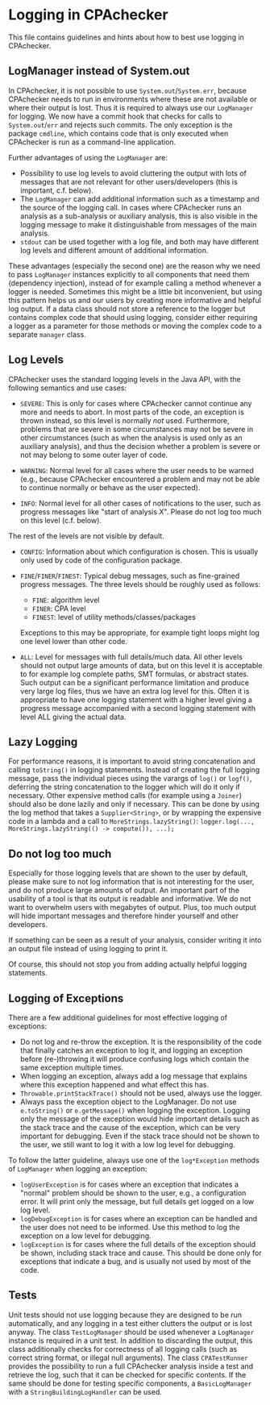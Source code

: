 Logging in CPAchecker
=====================

This file contains guidelines and hints
about how to best use logging in CPAchecker.

LogManager instead of System.out
--------------------------------
In CPAchecker, it is not possible to use `System.out`/`System.err`,
because CPAchecker needs to run in environments where these are
not available or where their output is lost.
Thus it is required to always use our `LogManager` for logging.
We now have a commit hook that checks for calls to `System.out`/`err`
and rejects such commits.
The only exception is the package `cmdline`,
which contains code that is only executed when CPAchecker is run
as a command-line application.

Further advantages of using the `LogManager` are:

- Possibility to use log levels to avoid cluttering the output
  with lots of messages that are not relevant for other users/developers
  (this is important, c.f. below).
- The `LogManager` can add additional information such as a timestamp
  and the source of the logging call.
  In cases where CPAchecker runs an analysis as a sub-analysis
  or auxiliary analysis, this is also visible in the logging message
  to make it distinguishable from messages of the main analysis.
- `stdout` can be used together with a log file, and both may have
  different log levels and different amount of additional information.

These advantages (especially the second one) are the reason
why we need to pass `LogManager` instances explicitly
to all components that need them (dependency injection),
instead of for example calling a method whenever a logger is needed.
Sometimes this might be a little bit inconvenient,
but using this pattern helps us and our users
by creating more informative and helpful log output.
If a data class should not store a reference to the logger
but contains complex code that should using logging,
consider either requiring a logger as a parameter for those methods
or moving the complex code to a separate `manager` class.


Log Levels
----------
CPAchecker uses the standard logging levels in the Java API,
with the following semantics and use cases:

- `SEVERE`: This is only for cases where CPAchecker cannot continue
  any more and needs to abort. In most parts of the code,
  an exception is thrown instead, so this level is normally *not* used.
  Furthermore, problems that are severe in some circumstances
  may not be severe in other circumstances (such as when the analysis
  is used only as an auxiliary analysis),
  and thus the decision whether a problem is severe or not
  may belong to some outer layer of code.

- `WARNING`: Normal level for all cases where the user needs to be warned
  (e.g., because CPAchecker encountered a problem and may not be able
  to continue normally or behave as the user expected).

- `INFO`: Normal level for all other cases of notifications to the user,
  such as progress messages like "start of analysis X".
  Please do not log too much on this level (c.f. below).

The rest of the levels are not visible by default.

- `CONFIG`: Information about which configuration is chosen.
  This is usually only used by code of the configuration package.

- `FINE`/`FINER`/`FINEST`: Typical debug messages,
  such as fine-grained progress messages.
  The three levels should be roughly used as follows:
  - `FINE`: algorithm level
  - `FINER`: CPA level
  - `FINEST`: level of utility methods/classes/packages
  
  Exceptions to this may be appropriate, for example tight loops
  might log one level lower than other code.

- `ALL`: Level for messages with full details/much data.
  All other levels should not output large amounts of data,
  but on this level it is acceptable to for example
  log complete paths, SMT formulas, or abstract states.
  Such output can be a significant performance limitation and
  produce very large log files,
  thus we have an extra log level for this.
  Often it is appropriate to have one logging statement
  with a higher level giving a progress message
  accompanied with a second logging statement with level ALL
  giving the actual data.


Lazy Logging
------------
For performance reasons, it is important to avoid string concatenation
and calling `toString()` in logging statements.
Instead of creating the full logging message,
pass the individual pieces using the varargs of `log()` or `logf()`,
deferring the string concatenation to the logger
which will do it only if necessary.
Other expensive method calls (for example using a `Joiner`)
should also be done lazily and only if necessary.
This can be done by using the log method that takes a `Supplier<String>`,
or by wrapping the expensive code in a lambda
and a call to `MoreStrings.lazyString()`:
`logger.log(..., MoreStrings.lazyString(() -> compute()), ...);`

Do not log too much
-------------------
Especially for those logging levels that are shown to the user by default,
please make sure to not log information that is not interesting for the user,
and do not produce large amounts of output.
An important part of the usability of a tool is
that its output is readable and informative.
We do not want to overwhelm users with megabytes of output.
Plus, too much output will hide important messages
and therefore hinder yourself and other developers.

If something can be seen as a result of your analysis,
consider writing it into an output file instead of using logging to print it.

Of course, this should not stop you from adding actually helpful logging statements.


Logging of Exceptions
---------------------
There are a few additional guidelines for most effective logging of exceptions:

- Do not log and re-throw the exception.
  It is the responsibility of the code that finally catches an exception
  to log it, and logging an exception before (re-)throwing it
  will produce confusing logs which contain the same exception
  multiple times.
- When logging an exception, always add a log message that explains
  where this exception happened and what effect this has.
- `Throwable.printStackTrace()` should not be used, always use the logger.
- Always pass the exception object to the LogManager.
  Do not use `e.toString()` or `e.getMessage()` when logging the exception.
  Logging only the message of the exception would hide important details
  such as the stack trace and the cause of the exception,
  which can be very important for debugging.
  Even if the stack trace should not be shown to the user,
  we still want to log it with a low log level for debugging.

To follow the latter guideline, always use one of the `log*Exception`
methods of `LogManager` when logging an exception:

- `logUserException` is for cases where an exception that indicates
  a "normal" problem should be shown to the user,
  e.g., a configuration error. It will print only the message,
  but full details get logged on a low log level.
- `logDebugException` is for cases where an exception can be handled
  and the user does not need to be informed.
  Use this method to log the exception on a low level for debugging.
- `logException` is for cases where the full details of the exception
  should be shown, including stack trace and cause.
  This should be done only for exceptions that indicate a bug,
  and is usually not used by most of the code.


Tests
-----
Unit tests should not use logging because they are designed
to be run automatically, and any logging in a test
either clutters the output or is lost anyway.
The class `TestLogManager` should be used whenever a `LogManager` instance
is required in a unit test.
In addition to discarding the output, this class additionally checks
for correctness of all logging calls (such as correct string format,
or illegal null arguments).
The class `CPATestRunner` provides the possibility to run
a full CPAchecker analysis inside a test and retrieve the log,
such that it can be checked for specific contents.
If the same should be done for testing specific components,
a `BasicLogManager` with a `StringBuildingLogHandler` can be used.
